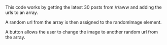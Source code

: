 This code works by getting the latest 30 posts from /r/aww and adding the urls to an array.

A random url from the array is then assigned to the randomImage element.

A button allows the user to change the image to another random url from the array.
